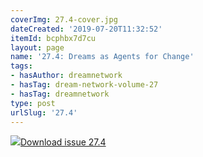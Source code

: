 ```yaml
---
coverImg: 27.4-cover.jpg
dateCreated: '2019-07-20T11:32:52'
itemId: bcphbx7d7cu
layout: page
name: '27.4: Dreams as Agents for Change'
tags:
- hasAuthor: dreamnetwork
- hasTag: dream-network-volume-27
- hasTag: dreamnetwork
type: post
urlSlug: '27.4'
---
```

<img class="card-journal-img" src="../images/27.4-rect.jpg"/><a href="../files/pdfs/Volume_27/27.4_agents_for_change.pdf" download="">Download issue 27.4</a>
